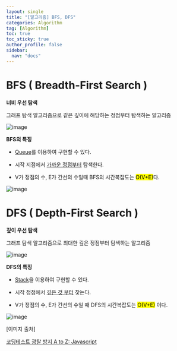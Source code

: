```yaml
---
layout: single
title: "[알고리즘] BFS, DFS"
categories: Algorithm
tag: [Algorithm]
toc: true
toc_sticky: true
author_profile: false
sidebar:
  nav: "docs"
---
```


# BFS ( Breadth-First Search )

**너비 우선 탐색**

그래프 탐색 알고리즘으로 같은 깊이에 해당하는 정점부터 탐색하는 알고리즘

![image](https://user-images.githubusercontent.com/83194164/226219069-9a1c5024-b149-4c4c-b7f9-fc8c751f293d.png)

**BFS의 특징**

- <u>Queue</u>를 이용하여 구현할 수 있다.

- 시작 지점에서 <u>가까운 정점부터</u> 탐색한다.

- V가 정점의 수, E가 간선의 수일때 BFS의 시간복잡도는 <mark>O(V+E)</mark>다.

![image](https://user-images.githubusercontent.com/83194164/226219164-86f94c2a-83ab-488e-9ee4-3215bf9afc6b.png)

# DFS ( Depth-First Search )

**깊이 우선 탐색**

그래프 탐색 알고리즘으로 최대한 깊은 정점부터 탐색하는 알고리즘

![image](https://user-images.githubusercontent.com/83194164/226219339-cdf3ea96-ae72-491c-9623-295189d69a52.png)

**DFS의 특징**

- <u>Stack</u>을 이용하여 구현할 수 있다.

- 시작 정점에서 <u>깊은 것 부터</u> 찾는다.

- V가 정점의 수, E가 간선의 수일 때 DFS의 시간복잡도는 <mark>O(V+E)</mark> 이다.

![image](https://user-images.githubusercontent.com/83194164/226219475-97c0ace9-15f3-4172-9689-f994fc5c2239.png)

[이미지 출처]

[코딩테스트 광탈 방지 A to Z: Javascript](https://school.programmers.co.kr/learn/courses/13213/13213-%EC%BD%94%EB%94%A9%ED%85%8C%EC%8A%A4%ED%8A%B8-%EA%B4%91%ED%83%88-%EB%B0%A9%EC%A7%80-a-to-z-javascript)
